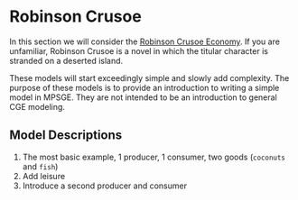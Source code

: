 # Robinson Crusoe

In this section we will consider the [Robinson Crusoe Economy](https://en.wikipedia.org/wiki/Robinson_Crusoe_economy). If you are unfamiliar, Robinson Crusoe is a novel in which the titular character is stranded on a deserted island. 

These models will start exceedingly simple and slowly add complexity. The purpose of these models is to provide an introduction to writing a simple model in MPSGE. They are not intended to be an introduction to general CGE modeling. 

## Model Descriptions

1. The most basic example, 1 producer, 1 consumer, two goods (`coconuts` and `fish`)
2. Add leisure
3. Introduce a second producer and consumer